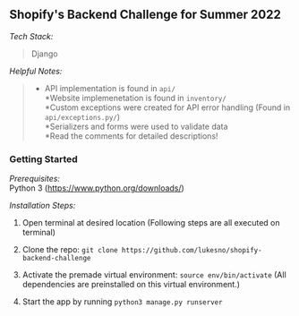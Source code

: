 ## Shopify's Backend Challenge for Summer 2022

_Tech Stack:_  

> Django

_Helpful Notes:_  

> * API implementation is found in `api/`   
> *Website implemenetation is found in `inventory/`  
> *Custom exceptions were created for API error handling (Found in `api/exceptions.py/`)  
> *Serializers and forms were used to validate data  
> *Read the comments for detailed descriptions!


### Getting Started

_Prerequisites:_   
Python 3 (https://www.python.org/downloads/)

_Installation Steps:_
1. Open terminal at desired location (Following steps are all executed on terminal)

2. Clone the repo: `git clone https://github.com/lukesno/shopify-backend-challenge`

3. Activate the premade virtual environment: `source env/bin/activate` (All dependencies are preinstalled on this virtual environment.)

4. Start the app by running `python3 manage.py runserver`
